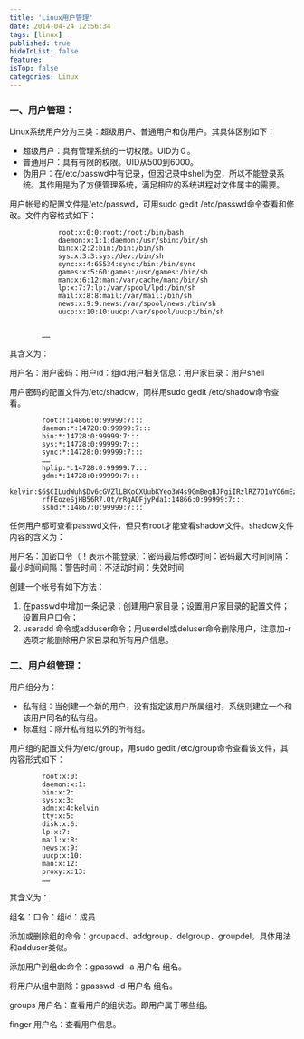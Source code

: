 ```yaml
---
title: 'Linux用户管理'
date: 2014-04-24 12:56:34
tags: [linux]
published: true
hideInList: false
feature: 
isTop: false
categories: Linux
---
```


### **一、用户管理：**

Linux系统用户分为三类：超级用户、普通用户和伪用户。其具体区别如下：

*   超级用户：具有管理系统的一切权限。UID为０。
*   普通用户：具有有限的权限。UID从500到6000。
*   伪用户：在/etc/passwd中有记录，但因记录中shell为空，所以不能登录系统。其作用是为了方便管理系统，满足相应的系统进程对文件属主的需要。

用户帐号的配置文件是/etc/passwd，可用sudo gedit /etc/passwd命令查看和修改。文件内容格式如下：
```
            root:x:0:0:root:/root:/bin/bash
            daemon:x:1:1:daemon:/usr/sbin:/bin/sh
            bin:x:2:2:bin:/bin:/bin/sh
            sys:x:3:3:sys:/dev:/bin/sh
            sync:x:4:65534:sync:/bin:/bin/sync
            games:x:5:60:games:/usr/games:/bin/sh
            man:x:6:12:man:/var/cache/man:/bin/sh
            lp:x:7:7:lp:/var/spool/lpd:/bin/sh
            mail:x:8:8:mail:/var/mail:/bin/sh
            news:x:9:9:news:/var/spool/news:/bin/sh
            uucp:x:10:10:uucp:/var/spool/uucp:/bin/sh
    

        ……
```

其含义为：

用户名：用户密码：用户id：组id:用户相关信息：用户家目录：用户shell

用户密码的配置文件为/etc/shadow，同样用sudo gedit /etc/shadow命令查看。
```
        root:!:14866:0:99999:7:::
        daemon:*:14728:0:99999:7:::
        bin:*:14728:0:99999:7:::
        sys:*:14728:0:99999:7:::
        sync:*:14728:0:99999:7:::
        ……
        hplip:*:14728:0:99999:7:::
        gdm:*:14728:0:99999:7:::
        kelvin:$6$CILudWuh$Dv6cGVZlLBKoCXUubKYeo3W4s9GmBegBJPgiIRzlRZ7O1uYO6mEzLtv
        rfFEozeSjHB56R7.Qt/rRgADFjyPda1:14866:0:99999:7:::
        sshd:*:14867:0:99999:7:::
```    

任何用户都可查看passwd文件，但只有root才能查看shadow文件。shadow文件内容的含义为：

用户名：加密口令（！表示不能登录）：密码最后修改时间：密码最大时间间隔：最小时间间隔：警告时间：不活动时间：失效时间

创建一个帐号有如下方法：

1.  在passwd中增加一条记录；创建用户家目录；设置用户家目录的配置文件；设置用户口令；
2.  useradd 命令或adduser命令；用userdel或deluser命令删除用户，注意加-r选项才能删除用户家目录和所有用户信息。

### **二、用户组管理：**

用户组分为：

*   私有组：当创建一个新的用户，没有指定该用户所属组时，系统则建立一个和该用户同名的私有组。
*   标准组：除开私有组以外的所有组。

用户组的配置文件为/etc/group，用sudo gedit /etc/group命令查看该文件，其内容形式如下：
```
        root:x:0:
        daemon:x:1:
        bin:x:2:
        sys:x:3:
        adm:x:4:kelvin
        tty:x:5:
        disk:x:6:
        lp:x:7:
        mail:x:8:
        news:x:9:
        uucp:x:10:
        man:x:12:
        proxy:x:13:
        ……
```    

其含义为：

组名：口令：组id：成员

添加或删除组的命令：groupadd、addgroup、delgroup、groupdel。具体用法和adduser类似。

添加用户到组de命令：gpasswd -a 用户名 组名。

将用户从组中删除：gpasswd -d 用户名 组名。

groups 用户名：查看用户的组状态。即用户属于哪些组。

finger 用户名：查看用户信息。